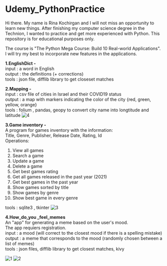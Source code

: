 # Udemy_PythonPractice
Hi there.
My name is Rina Kochirgan and I will not miss an opportunity to learn new things.
After finishing my computer science degree in the Technion, I wanted to practice and get more experienced with Python.
This repository is for educational purposes only.

The course is "The Python Mega Course: Build 10 Real-world Applications".<br>
I will try my best to incorporate new features in the applications.

<b>1.EnglishDict - </b><br>
input : a word in English <br>
output : the definitions (+ corrections)<br>
tools :  json file, difflib library to get closeset matches<br>

<b>2.Mapping - </b><br>
input : csv file of cities in Israel and their COVID19 status<br>
output : a map with markers indicating the color of the city {red, green, yellow, orange}<br>
tools : folium , pandas, geopy to convert city name into longtitude and latitude
![4](https://user-images.githubusercontent.com/38704910/131208189-20cb7d1f-781a-40fa-a73d-c834b4787076.jpg)

<b>3.Game inventory - </b><br>
A program for games inventory with the information:<br>
Title, Genre, Publisher, Release Date, Rating, Id<br>
Operations:<br>
1. View all games<br>
2. Search a game <br>
3. Update a game<br>
4. Delete a game<br>
5. Get best games rating<br>
6. Get all games released in the past year (2021)<br>
7. Get best games in the past year<br>
8. Show games sorted by title<br>
9. Show games by genre<br>
10. Show best game in every genre<br>

tools : sqlite3 , tkinter
![3](https://user-images.githubusercontent.com/38704910/131208038-d8a733f7-26fb-4e79-8219-1c86a600fb5e.jpg)

<b>4.How_do_you _feel_memes</b><br>
An "app" for generating a meme based on the user's mood.<br>
The app requiers registration.<br>
input : a mood (will correct to the closest mood if there is a spelling mistake)<br>
output : a meme that corresponds to the mood (randomly chosen between a list of memes)<br>
tools : json files, difflib library to get closest matches, kivy <br>

![1](https://user-images.githubusercontent.com/38704910/131208009-01de69be-2ba3-4422-9a79-32d51750b571.jpg)
![2](https://user-images.githubusercontent.com/38704910/131208010-1b9bda0b-8264-4f13-a7c7-5f1f0346e20d.jpg)
